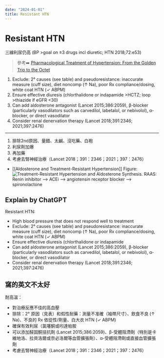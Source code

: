 ```yaml
---
date: "2024-01-01"
title: Resistant HTN
---
```


# Resistant HTN

三線利尿仍高
(BP >goal on ≥3 drugs incl diuretic; HTN 2018;72:e53)

> 參考➡️ [Pharmacological Treatment of Hypertension: From the Golden Trio to the Octet](https://www.scielo.br/j/abc/a/cCSYtw9hmpkTPXJQwyhdvYJ/citation/?lang=en)

1. Exclude: 2° causes (see table) and pseudoresistance: inaccurate measure (cuff size), diet noncomp (↑ Na), poor Rx compliance/dosing, white coat HTN (✓ ABPM)
2. Ensure effective diuresis (chlorthalidone or indapamide >HCTZ; loop >thiazide if eGFR <30)
3. Can add aldosterone antagonist (Lancet 2015;386:2059), β-blocker (particularly vasodilators such as carvedilol, labetalol, or nebivolol), α-blocker, or direct vasodilator
4. Consider renal denervation therapy (Lancet 2018;391:2346; 2021;397:2476)

---
1. 排除2nd原因、量錯、太鹹、沒吃藥、白袍
2. 利尿劑加爆
3. 再加藥
4. 考慮去腎神經治療（Lancet 2018；391：2346；2021；397：2476）
* [[Aldosterone and Treatment-Resistant Hypertension]]
Figure: ![Treatment-Resistant Hypertension and Aldosterone Synthesis.](https://i.imgur.com/JW13lv1.jpg)
RAAS: Renin inhibitor --> ACEi --> angiotensin receptor blocker  --> spironolactone
## Explain by ChatGPT
Resistant HTN:
- High blood pressure that does not respond well to treatment
- Exclude: 2° causes (see table) and pseudoresistance: inaccurate measure (cuff size), diet noncomp (↑ Na), poor Rx compliance/dosing, white coat HTN (✓ ABPM)
- Ensure effective diuresis (chlorthalidone or indapamide
- Can add aldosterone antagonist (Lancet 2015;386:2059), β-blocker (particularly vasodilators such as carvedilol, labetalol, or nebivolol), α-blocker, or direct vasodilator
- Consider renal denervation therapy (Lancet 2018;391:2346; 2021;397:2476)
## 窩的英文不太好
耐高溫：
- 對治療反應不佳的高血壓
- 排除：2° 原因（見表）和假性耐藥：測量不准確（袖帶尺寸）、飲食不良 (↑ Na)、不良的 Rx 依從性/劑量、白大衣 HTN (✓ ABPM)
- 確保有效利尿（氯噻酮或吲達帕胺
- 可以添加醛固酮拮抗劑 (Lancet 2015;386:2059)、β-受體阻滯劑（特別是卡維地洛、拉貝洛爾或奈必洛爾等血管擴張劑）、α-受體阻滯劑或直接血管擴張劑
- 考慮去腎神經治療（Lancet 2018；391：2346；2021；397：2476）

